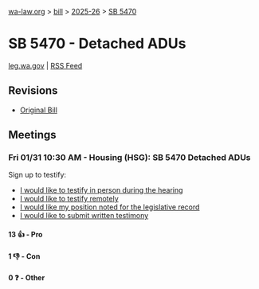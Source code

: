 [wa-law.org](/) > [bill](/bill/) > [2025-26](/bill/2025-26/) > [SB 5470](/bill/2025-26/sb/5470/)

# SB 5470 - Detached ADUs
[leg.wa.gov](https://app.leg.wa.gov/billsummary?BillNumber=5470&Year=2025&Initiative=false) | [RSS Feed](./rss.xml)

## Revisions
* [Original Bill](1/)

## Meetings
### Fri 01/31 10:30 AM - Housing (HSG): SB 5470 Detached ADUs
Sign up to testify:
* [I would like to testify in person during the hearing](https://app.leg.wa.gov/csi/Testifier/Add?chamber=House&mId=32602&aId=162387&caId=25214&tId=1)
* [I would like to testify remotely](https://app.leg.wa.gov/csi/Testifier/Add?chamber=House&mId=32602&aId=162387&caId=25214&tId=2)
* [I would like my position noted for the legislative record](https://app.leg.wa.gov/csi/Testifier/Add?chamber=House&mId=32602&aId=162387&caId=25214&tId=3)
* [I would like to submit written testimony](https://app.leg.wa.gov/csi/Testifier/Add?chamber=House&mId=32602&aId=162387&caId=25214&tId=4)

#### 13 👍 - Pro

#### 1 👎 - Con

#### 0 ❓ - Other
